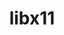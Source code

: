 ---
title: "libx11"
layout: cache
categories: [package, v0.18.1]
meta: {"versions": ["1.7.0"], "compilers": ["gcc@=7.3.1", "gcc@=7.5.0"], "oss": ["amzn2", "ubuntu18.04"], "platforms": ["linux"], "targets": ["aarch64", "graviton2", "x86_64", "x86_64_v3", "x86_64_v4"], "stacks": ["aws-isc", "aws-isc-aarch64", "data-vis-sdk", "root"], "num_specs": 5, "num_specs_by_stack": {"root": 5, "data-vis-sdk": 1, "aws-isc-aarch64": 2, "aws-isc": 2}}
spec_details: [{"hash": "yxts26wuf2d43gpbamhm5teuydfsqvq4", "compiler": "gcc@=7.5.0", "versions": ["1.7.0"], "os": "ubuntu18.04", "platform": "linux", "target": "x86_64", "variants": [], "stacks": ["root", "data-vis-sdk"], "size": "-", "tarball": "https://binaries.spack.io/v0.18.1/build_cache/linux-ubuntu18.04-x86_64/gcc-7.5.0/libx11-1.7.0/linux-ubuntu18.04-x86_64-gcc-7.5.0-libx11-1.7.0-yxts26wuf2d43gpbamhm5teuydfsqvq4.spack"}, {"hash": "h2cs6irbyeqhknrcr7k3dr46gzcfxzus", "compiler": "gcc@=7.3.1", "versions": ["1.7.0"], "os": "amzn2", "platform": "linux", "target": "aarch64", "variants": [], "stacks": ["aws-isc-aarch64", "root"], "size": "-", "tarball": "https://binaries.spack.io/v0.18.1/build_cache/linux-amzn2-aarch64/gcc-7.3.1/libx11-1.7.0/linux-amzn2-aarch64-gcc-7.3.1-libx11-1.7.0-h2cs6irbyeqhknrcr7k3dr46gzcfxzus.spack"}, {"hash": "pinf6xgva6a7dw552nry5ucpgbqttqyb", "compiler": "gcc@=7.3.1", "versions": ["1.7.0"], "os": "amzn2", "platform": "linux", "target": "graviton2", "variants": [], "stacks": ["aws-isc-aarch64", "root"], "size": "-", "tarball": "https://binaries.spack.io/v0.18.1/build_cache/linux-amzn2-graviton2/gcc-7.3.1/libx11-1.7.0/linux-amzn2-graviton2-gcc-7.3.1-libx11-1.7.0-pinf6xgva6a7dw552nry5ucpgbqttqyb.spack"}, {"hash": "xnwfppdxaayx4i77dsric74jhsqpf6sj", "compiler": "gcc@=7.3.1", "versions": ["1.7.0"], "os": "amzn2", "platform": "linux", "target": "x86_64_v3", "variants": [], "stacks": ["root", "aws-isc"], "size": "-", "tarball": "https://binaries.spack.io/v0.18.1/build_cache/linux-amzn2-x86_64_v3/gcc-7.3.1/libx11-1.7.0/linux-amzn2-x86_64_v3-gcc-7.3.1-libx11-1.7.0-xnwfppdxaayx4i77dsric74jhsqpf6sj.spack"}, {"hash": "g5ryh6h32dszo6mb3lyqboyx6kmploik", "compiler": "gcc@=7.3.1", "versions": ["1.7.0"], "os": "amzn2", "platform": "linux", "target": "x86_64_v4", "variants": [], "stacks": ["root", "aws-isc"], "size": "-", "tarball": "https://binaries.spack.io/v0.18.1/build_cache/linux-amzn2-x86_64_v4/gcc-7.3.1/libx11-1.7.0/linux-amzn2-x86_64_v4-gcc-7.3.1-libx11-1.7.0-g5ryh6h32dszo6mb3lyqboyx6kmploik.spack"}]
---
